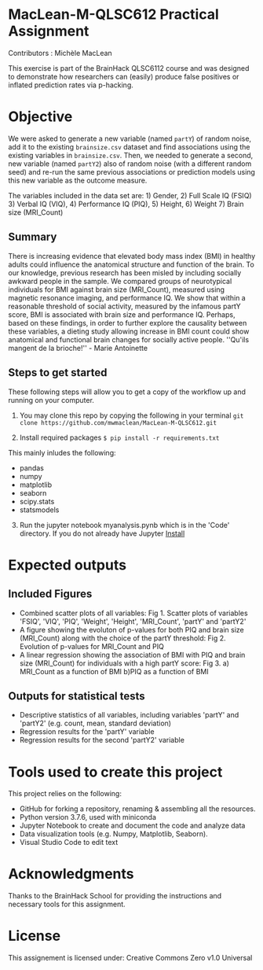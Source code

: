 # MacLean-M-QLSC612 Practical Assignment
Contributors : Michèle MacLean

This exercise is part of the BrainHack QLSC6112 course and was designed to demonstrate how researchers can (easily) produce false positives or inflated prediction rates via p-hacking.

# Objective
We were asked to generate a new variable (named `partY`) of random noise, add it to the existing `brainsize.csv` dataset and find associations using the existing variables in `brainsize.csv`. Then, we needed to generate a second, new variable (named `partY2`) also of random noise (with a different random seed) and re-run the same previous associations or prediction models using this new variable as the outcome measure.

The variables included in the data set are: 1) Gender, 2) Full Scale IQ (FSIQ) 3) Verbal IQ (VIQ), 4) Performance IQ (PIQ), 5) Height, 6) Weight 7) Brain size (MRI_Count)

## Summary
There is increasing evidence that elevated body mass index (BMI) in healthy adults could influence the anatomical structure and function of the brain. To our knowledge, previous research has been misled by including socially awkward people in the sample. We compared groups of neurotypical individuals for BMI against brain size (MRI_Count), measured using magnetic resonance imaging, and performance IQ. We show that within a reasonable threshold of social activity, measured by the infamous partY score, BMI is associated with brain size and performance IQ. Perhaps, based on these findings, in order to further explore the causality between these variables, a dieting study allowing increase in BMI count could show anatomical and functional brain changes for socially active people. ''Qu'ils mangent de la brioche!'' - Marie Antoinette

## Steps to get started
These following steps will allow you to get a copy of the workflow up and running on your computer.
1. You may clone this repo by copying the following in your terminal
`git clone https://github.com/mwmaclean/MacLean-M-QLSC612.git`

2. Install required packages
`$ pip install -r requirements.txt`

This mainly inludes the following:
* pandas
* numpy
* matplotlib
* seaborn
* scipy.stats
* statsmodels

3. Run the jupyter notebook myanalysis.pynb which is in the 'Code' directory. 
If you do not already have Jupyter [Install](https://jupyter.org/install)

# Expected outputs 
## Included Figures
* Combined scatter plots of all variables:
    Fig 1. Scatter plots of variables 'FSIQ', 'VIQ', 'PIQ', 'Weight', 'Height', 'MRI_Count', 'partY' and 'partY2'
* A figure showing the evoluton of p-values for both PIQ and brain size (MRI_Count) along with the choice of the partY threshold:
    Fig 2. Evolution of p-values for MRI_Count and PIQ
* A linear regression showing the association of BMI with PIQ and brain size (MRI_Count) for individuals with a high partY score: 
    Fig 3. a) MRI_Count as a function of BMI b)PIQ as a function of BMI

## Outputs for statistical tests
* Descriptive statistics of all variables, including variables 'partY' and 'partY2' (e.g. count, mean, standard deviation)
* Regression results for the 'partY' variable
* Regression results for the second 'partY2' variable

# Tools used to create this project
This project relies on the following:
* GitHub for forking a repository, renaming & assembling all the resources.
* Python version 3.7.6, used with miniconda
* Jupyter Notebook to create and document the code and analyze data 
* Data visualization tools (e.g. Numpy, Matplotlib, Seaborn).
* Visual Studio Code to edit text

# Acknowledgments
Thanks to the BrainHack School for providing the instructions and necessary tools for this assignment.

# License
This assignement is licensed under: Creative Commons Zero v1.0 Universal